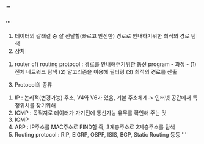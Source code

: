 # -


'''
1. 데이터의 갈래길 중 잘 전달할(빠르고 안전한) 경로로 안내하기위한 최적의 경로 탐색
2. 장치 
  1) router
      cf) routing protocol : 경로를 안내해주기위한 통신 program
          - 과정 -    (1) 전체 네트워크 탐색
                      (2) 알고리즘을 이용해 필터링
                      (3) 최적의 경로를 산출
3. Protocol의 종류
  1) IP : 논리적(변경가능) 주소, V4와 V6가 있음, 기본 주소체계-> 인터넷 공간에서 특정위치를 찾기위해
  2) ICMP : 목적지로 데이터가 가기전에 통신가능 유무를 확인해 주는 것
  3) IGMP
  4) ARP : IP주소를 MAC주소로 FIND함 즉, 3계층주소로 2계층주소를 탐색
  5) Routing protocol : RIP, EIGRP, OSPF, ISIS, BGP, Static Routing 등등
'''
